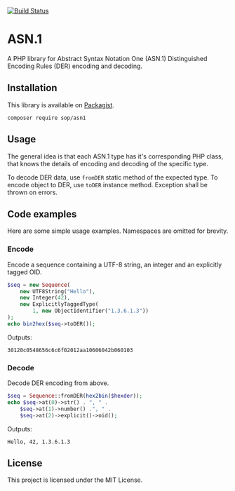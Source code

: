[![Build Status](https://travis-ci.org/sop/asn1.svg?branch=master)](https://travis-ci.org/sop/asn1)

# ASN.1
A PHP library for Abstract Syntax Notation One (ASN.1)
Distinguished Encoding Rules (DER) encoding and decoding.

## Installation
This library is available on
[Packagist](https://packagist.org/packages/sop/asn1).

    composer require sop/asn1

## Usage
The general idea is that each ASN.1 type has it's corresponding PHP class,
that knows the details of encoding and decoding of the specific type.

To decode DER data, use `fromDER` static method of the expected type.
To encode object to DER, use `toDER` instance method.
Exception shall be thrown on errors.


## Code examples
Here are some simple usage examples. Namespaces are omitted for brevity.

### Encode
Encode a sequence containing a UTF-8 string, an integer
and an explicitly tagged OID.

```php
$seq = new Sequence(
	new UTF8String("Hello"),
	new Integer(42), 
	new ExplicitlyTaggedType(
		1, new ObjectIdentifier("1.3.6.1.3"))
);
echo bin2hex($seq->toDER());
```

Outputs:

    30120c0548656c6c6f02012aa10606042b060103

### Decode
Decode DER encoding from above.

```php
$seq = Sequence::fromDER(hex2bin($hexder));
echo $seq->at(0)->str() . ", " .
	$seq->at(1)->number() .", " .
	$seq->at(2)->explicit()->oid();
```

Outputs:

    Hello, 42, 1.3.6.1.3

## License
This project is licensed under the MIT License.
